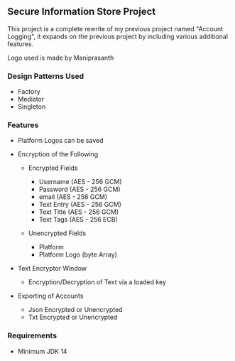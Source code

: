 ## Secure Information Store Project

This project is a complete rewrite of my previous project named "Account Logging",
it expands on the previous project by including various additional features.

Logo used is made by Maniprasanth


### Design Patterns Used

- Factory
- Mediator
- Singleton


### Features


- Platform Logos can be saved


- Encryption of the Following

  - Encrypted Fields
    - Username (AES - 256 GCM)
    - Password (AES - 256 GCM)
    - email (AES - 256 GCM)
    - Text Entry (AES - 256 GCM)
    - Text Title (AES - 256 GCM)
    - Text Tags (AES - 256 ECB)
  

  - Unencrypted Fields
    - Platform
    - Platform Logo (byte Array)


- Text Encryptor Window
  - Encryption/Decryption of Text via a loaded key


- Exporting of Accounts
  - Json Encrypted or Unencrypted
  - Txt Encrypted or Unencrypted

### Requirements

-   Minimum JDK 14